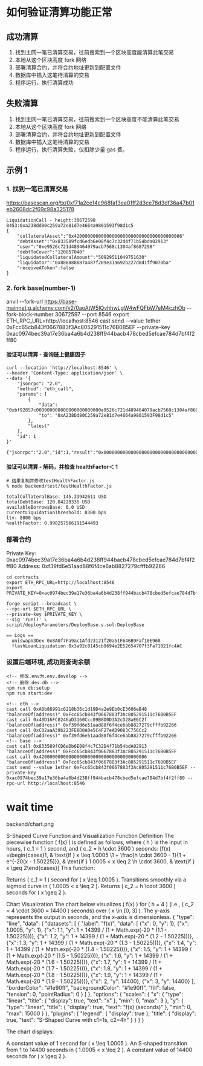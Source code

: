 # 如何验证清算功能正常
## 成功清算
1. 找到主网一笔已清算交易，往前搜索到一个区块高度能清算此笔交易
2. 本地从这个区块高度 fork 网络
3. 部署清算合约，并将合约地址更新到配置文件
4. 数据库中插入这笔待清算的交易
5. 程序运行，执行清算成功

## 失败清算
1. 找到主网一笔已清算交易，往前搜索到一个区块高度不能清算此笔交易
2. 本地从这个区块高度 fork 网络
3. 部署清算合约，并将合约地址更新到配置文件
4. 数据库中插入这笔待清算的交易
5. 程序运行，执行清算失败，仅扣除少量 gas 费。

## 示例 1

### 1. 找到一笔已清算交易
https://basescan.org/tx/0xf71a2ce14c968faf3ea01ff2d3ce78d3df36a47b01eb2608dc2f69c98a325178
```
LiquidationCall - height:30672598
8453:0xa238dd80c259a72e81d7e4664a9801593f98d1c5
{
    "collateralAsset":"0x4200000000000000000000000000000000000006"
    "debtAsset":"0x833589fcd6edb6e08f4c7c32d4f71b54bda02913"
    "user":"0xe9526c721d489464079acb7568c1304af8687298"
    "debtToCover":"120857040"
    "liquidatedCollateralAmount":"50929511049751630"
    "liquidator":"0x888888887a487f209e31a692b227d8d1ff9070ba"
    "receiveAToken":false
}
```
### 2. fork base(number-1)
anvil --fork-url https://base-mainnet.g.alchemy.com/v2/0aoAtW5IQvhhwLgW4wFQFbW7eM4czhOb --fork-block-number 30672597 --port 8546
export ETH_RPC_URL=http://localhost:8546
cast send --value 1ether 0xFcc65cb843f0667883f3Ac805291511c76B0B5EF --private-key 0xac0974bec39a17e36ba4a6b4d238ff944bacb478cbed5efcae784d7bf4f2ff80

#### 验证可以清算 - 查询链上健康因子
```
curl --location 'http://localhost:8546' \
--header 'Content-Type: application/json' \
--data '{
    "jsonrpc": "2.0",
    "method": "eth_call",
    "params": [
        {
            "data": "0xbf92857c000000000000000000000000e9526c721d489464079acb7568c1304af8687298",
            "to": "0xA238Dd80C259a72e81d7e4664a9801593F98d1c5"
        },
        "latest"
    ],
    "id": 1
}'

{"jsonrpc":"2.0","id":1,"result":"0x00000000000000000000000000000000000000000000000000000003624a5d5300000000000000000000000000000000000000000000000000000002d046b0ef0000000000000000000000000000000000000000000000000000000000000000000000000000000000000000000000000000000000000000000000000000206c0000000000000000000000000000000000000000000000000000000000001f400000000000000000000000000000000000000000000000000dda85f7ab3168ad"}
```

#### 验证可以清算 - 解码，并检查 healthFactor＜ 1
```
# 结果复制并修改testHealthFactor.js 
% node backend/test/testHealthFactor.js

totalCollateralBase: 145.33942611 USD
totalDebtBase: 120.84228335 USD
availableBorrowsBase: 0.0 USD
currentLiquidationThreshold: 8300 bps
ltv: 8000 bps
healthFactor: 0.998257566191544493
```

### 部署合约
Private Key: 0xac0974bec39a17e36ba4a6b4d238ff944bacb478cbed5efcae784d7bf4f2ff80
Address: 0xf39fd6e51aad88f6f4ce6ab8827279cfffb92266
```
cd contracts
export ETH_RPC_URL=http://localhost:8546
export PRIVATE_KEY=0xac0974bec39a17e36ba4a6b4d238ff944bacb478cbed5efcae784d7bf4f2ff80

forge script --broadcast \
--rpc-url $ETH_RPC_URL \
--private-key $PRIVATE_KEY \
--sig 'run()' \
script/deployParameters/DeployBase.s.sol:DeployBase

== Logs ==
  uniswapV3Dex 0x8A0f7Fa9ac1Afd23121f20a51F646B9Faf10E968
  flashLoanLiquidation 0x3a92c8145cb9694e2E52654707f3Fa71021fc4AC
```

### 设置后端环境, 成功则查询余额
```
<!-- 修改.env为.env.develop -->
<!-- 删除.dev.db -->
npm run db:setup
npm run start:dev

<!-- eth -->
cast call 0xA0b86991c6218b36c1d19D4a2e9Eb0cE3606eB48 "balanceOf(address)" 0xFcc65cb843f0667883f3Ac805291511c76B0B5EF
cast call 0x40D16FC0246aD3160Ccc09B8D0D3A2cD28aE6C2f "balanceOf(address)" 0xf39fd6e51aad88f6f4ce6ab8827279cfffb92266
cast call 0xC02aaA39b223FE8D0A0e5C4F27eAD9083C756Cc2 "balanceOf(address)" 0xf39fd6e51aad88f6f4ce6ab8827279cfffb92266
<!-- base -->
cast call 0x833589fCD6eDb6E08f4c7C32D4f71b54bdA02913 "balanceOf(address)" 0xFcc65cb843f0667883f3Ac805291511c76B0B5EF
cast call 0x4200000000000000000000000000000000000006 "balanceOf(address)" 0xFcc65cb843f0667883f3Ac805291511c76B0B5EF
cast send --value 1ether 0xFcc65cb843f0667883f3Ac805291511c76B0B5EF --private-key 0xac0974bec39a17e36ba4a6b4d238ff944bacb478cbed5efcae784d7bf4f2ff80 --rpc-url http://localhost:8546
```

# wait time
backend/chart.png

S-Shaped Curve Function and Visualization
Function Definition
The piecewise function ( f(x) ) is defined as follows, where ( h ) is the input in hours, ( c_1 = 1 ) second, and ( c_2 = h \cdot 3600 ) seconds:
[f(x) =\begin{cases}1, & \text{if } x \leq 1.0005 \1 + \frac{h \cdot 3600 - 1}{1 + e^{-20(x - 1.50225)}}, & \text{if } 1.0005 < x \leq 2 \h \cdot 3600, & \text{if } x \geq 2\end{cases}]
This function:

Returns ( c_1 = 1 ) second for ( x \leq 1.0005 ).
Transitions smoothly via a sigmoid curve in ( 1.0005 < x \leq 2 ).
Returns ( c_2 = h \cdot 3600 ) seconds for ( x \geq 2 ).

Chart Visualization
The chart below visualizes ( f(x) ) for ( h = 4 ) (i.e., ( c_2 = 4 \cdot 3600 = 14400 ) seconds) over ( x \in [0, 3] ). The y-axis represents the output in seconds, and the x-axis is dimensionless.
{
  "type": "line",
  "data": {
    "datasets": [
      {
        "label": "f(x)",
        "data": [
          {"x": 0, "y": 1},
          {"x": 1.0005, "y": 1},
          {"x": 1.1, "y": 1 + 14399 / (1 + Math.exp(-20 * (1.1 - 1.50225)))},
          {"x": 1.2, "y": 1 + 14399 / (1 + Math.exp(-20 * (1.2 - 1.50225)))},
          {"x": 1.3, "y": 1 + 14399 / (1 + Math.exp(-20 * (1.3 - 1.50225)))},
          {"x": 1.4, "y": 1 + 14399 / (1 + Math.exp(-20 * (1.4 - 1.50225)))},
          {"x": 1.5, "y": 1 + 14399 / (1 + Math.exp(-20 * (1.5 - 1.50225)))},
          {"x": 1.6, "y": 1 + 14399 / (1 + Math.exp(-20 * (1.6 - 1.50225)))},
          {"x": 1.7, "y": 1 + 14399 / (1 + Math.exp(-20 * (1.7 - 1.50225)))},
          {"x": 1.8, "y": 1 + 14399 / (1 + Math.exp(-20 * (1.8 - 1.50225)))},
          {"x": 1.9, "y": 1 + 14399 / (1 + Math.exp(-20 * (1.9 - 1.50225)))},
          {"x": 2, "y": 14400},
          {"x": 3, "y": 14400}
        ],
        "borderColor": "#1e90ff",
        "backgroundColor": "#1e90ff",
        "fill": false,
        "tension": 0,
        "pointRadius": 0
      }
    ]
  },
  "options": {
    "scales": {
      "x": {
        "type": "linear",
        "title": { "display": true, "text": "x" },
        "min": 0,
        "max": 3
      },
      "y": {
        "type": "linear",
        "title": { "display": true, "text": "f(x) (seconds)" },
        "min": 0,
        "max": 15000
      }
    },
    "plugins": {
      "legend": { "display": true },
      "title": { "display": true, "text": "S-Shaped Curve with c1=1s, c2=4h" }
    }
  }
}

The chart displays:

A constant value of 1 second for ( x \leq 1.0005 ).
An S-shaped transition from 1 to 14400 seconds in ( 1.0005 < x \leq 2 ).
A constant value of 14400 seconds for ( x \geq 2 ).

